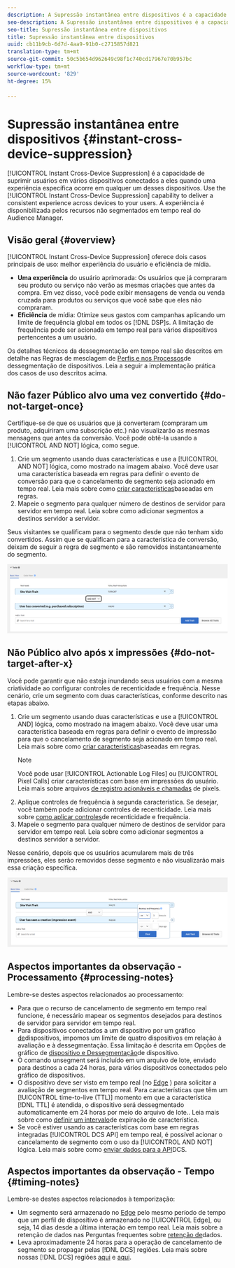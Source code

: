 ```yaml
---
description: A Supressão instantânea entre dispositivos é a capacidade de omitir usuários entre vários dispositivos conectados a eles quando uma experiência em particular ocorrer em um desses dispositivos. Use o recurso de Supressão instantânea entre dispositivos para fornecer uma experiência consistente entre dispositivos para seus usuários. A experiência é disponibilizada pelos recursos não segmentados em tempo real do Audience Manager.
seo-description: A Supressão instantânea entre dispositivos é a capacidade de omitir usuários entre vários dispositivos conectados a eles quando uma experiência em particular ocorrer em um desses dispositivos. Use o recurso de Supressão instantânea entre dispositivos para fornecer uma experiência consistente entre dispositivos para seus usuários. A experiência é disponibilizada pelos recursos não segmentados em tempo real do Audience Manager.
seo-title: Supressão instantânea entre dispositivos
title: Supressão instantânea entre dispositivos
uuid: cb11b9cb-6d7d-4aa9-91b0-c2715857d821
translation-type: tm+mt
source-git-commit: 50c5b654d962649c98f1c740cd17967e70b957bc
workflow-type: tm+mt
source-wordcount: '829'
ht-degree: 15%

---
```



# Supressão instantânea entre dispositivos {#instant-cross-device-suppression}

[!UICONTROL Instant Cross-Device Suppression] é a capacidade de suprimir usuários em vários dispositivos conectados a eles quando uma experiência específica ocorre em qualquer um desses dispositivos. Use the [!UICONTROL Instant Cross-Device Suppression] capability to deliver a consistent experience across devices to your users. A experiência é disponibilizada pelos recursos não segmentados em tempo real do Audience Manager.

## Visão geral {#overview}

[!UICONTROL Instant Cross-Device Suppression] oferece dois casos principais de uso: melhor experiência do usuário e eficiência de mídia.

* **Uma experiência** do usuário aprimorada: Os usuários que já compraram seu produto ou serviço não verão as mesmas criações que antes da compra. Em vez disso, você pode exibir mensagens de venda ou venda cruzada para produtos ou serviços que você sabe que eles não compraram.
* **Eficiência** de mídia: Otimize seus gastos com campanhas aplicando um limite de frequência global em todos os [!DNL DSP]s. A limitação de frequência pode ser acionada em tempo real para vários dispositivos pertencentes a um usuário.

Os detalhes técnicos da dessegmentação em tempo real são descritos em detalhe nas Regras de mesclagem de [Perfis e nos Processos](merge-rule-unsegment.md)de dessegmentação de dispositivos. Leia a seguir a implementação prática dos casos de uso descritos acima.

## Não fazer Público alvo uma vez convertido {#do-not-target-once}

Certifique-se de que os usuários que já converteram (compraram um produto, adquiriram uma subscrição etc.) não visualizarão as mesmas mensagens que antes da conversão. Você pode obtê-la usando a [!UICONTROL AND NOT] lógica, como segue.

1. Crie um segmento usando duas características e use a [!UICONTROL AND NOT] lógica, como mostrado na imagem abaixo. Você deve usar uma característica baseada em regras para definir o evento de conversão para que o cancelamento de segmento seja acionado em tempo real. Leia mais sobre como [criar características](../traits/create-onboarded-rule-based-traits.md)baseadas em regras.
2. Mapeie o segmento para qualquer número de destinos de servidor para servidor em tempo real. Leia sobre como adicionar segmentos a destinos [](../destinations/add-edit-segments.md)servidor a servidor.

Seus visitantes se qualificam para o segmento desde que não tenham sido convertidos. Assim que se qualificam para a característica de conversão, deixam de seguir a regra de segmento e são removidos instantaneamente do segmento.

![](assets/and_not_use_case.png)

## Não Público alvo após x impressões {#do-not-target-after-x}

Você pode garantir que não esteja inundando seus usuários com a mesma criatividade ao configurar controles de recenticidade e frequência. Nesse cenário, crie um segmento com duas características, conforme descrito nas etapas abaixo.

1. Crie um segmento usando duas características e use a [!UICONTROL AND] lógica, como mostrado na imagem abaixo. Você deve usar uma característica baseada em regras para definir o evento de impressão para que o cancelamento de segmento seja acionado em tempo real. Leia mais sobre como [criar características](../traits/create-onboarded-rule-based-traits.md)baseadas em regras.
   >[!NOTE]
   >
   >Você pode usar [!UICONTROL Actionable Log Files] ou [!UICONTROL Pixel Calls] criar características com base em impressões do usuário. Leia mais sobre arquivos [de registro acionáveis e chamadas](../../integration/media-data-integration/actionable-log-files.md) de [](../../integration/media-data-integration/impression-data-pixels.md)pixels.
2. Aplique controles de frequência à segunda característica. Se desejar, você também pode adicionar controles de recenticidade. Leia mais sobre [como aplicar controles](../segments/recency-and-frequency.md)de recenticidade e frequência.
3. Mapeie o segmento para qualquer número de destinos de servidor para servidor em tempo real. Leia sobre como adicionar segmentos a destinos [](../destinations/add-edit-segments.md)servidor a servidor.

Nesse cenário, depois que os usuários acumularem mais de três impressões, eles serão removidos desse segmento e não visualizarão mais essa criação específica.

![](assets/impressions_use_case.png)

## Aspectos importantes da observação - Processamento {#processing-notes}

Lembre-se destes aspectos relacionados ao processamento:

* Para que o recurso de cancelamento de segmento em tempo real funcione, é necessário mapear os segmentos desejados para destinos de servidor para servidor em tempo real.
* Para dispositivos conectados a um dispositivo por um gráfico [de](profile-link-use-case.md#recommendations)dispositivos, impomos um limite de quatro dispositivos em relação à avaliação e à dessegmentação. Essa limitação é descrita em Opções de gráfico de [dispositivo e Dessegmentação](merge-rule-unsegment.md#device-graph-options-unsegmentation)de dispositivo. &#x200B;
* O comando unsegment será incluído em um arquivo de lote, enviado para destinos a cada 24 horas, para vários dispositivos conectados pelo gráfico de dispositivos.
* O dispositivo deve ser visto em tempo real (no [Edge](../../reference/system-components/components-edge.md) ) para solicitar a avaliação de segmentos em tempo real. Para características que têm um [!UICONTROL time-to-live (TTL)] momento em que a característica [!DNL TTL] é atendida, o dispositivo será dessegmentado automaticamente em 24 horas por meio do arquivo de lote.. &#x200B; Leia mais sobre como [definir um intervalo](../traits/create-onboarded-rule-based-traits.md#set-expiration-interval)de expiração de característica.
* Se você estiver usando as características com base em regras integradas [!UICONTROL DCS API] em tempo real, é possível acionar o cancelamento de segmento com o uso da [!UICONTROL AND NOT] lógica. Leia mais sobre como [enviar dados para a API](../../api/dcs-intro/dcs-event-calls/dcs-url-send.md)DCS. &#x200B;

## Aspectos importantes da observação - Tempo {#timing-notes}

Lembre-se destes aspectos relacionados à temporização:

* Um segmento será armazenado no [Edge](../../reference/system-components/components-edge.md) pelo mesmo período de tempo que um perfil de dispositivo é armazenado no [!UICONTROL Edge], ou seja, 14 dias desde a última interação em tempo real. Leia mais sobre a retenção de dados nas Perguntas frequentes sobre [retenção de](../../faq/faq-privacy.md#data-retention-faq)dados.
* Leva aproximadamente 24 horas para a operação de cancelamento de segmento se propagar pelas [!DNL DCS] regiões. Leia mais sobre nossas [!DNL DCS] regiões [aqui](../..//reference/system-components/components-data-collection.md) e [aqui](../../api/dcs-intro/dcs-api-reference/dcs-regions.md).
